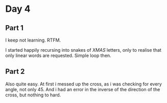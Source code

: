# Day 4

## Part 1

I keep not learning. RTFM.

I started happily recursing into snakes of _XMAS_ letters, only to realise that only linear words are requested. Simple loop then.

## Part 2

Also quite easy. At first i messed up the cross, as i was checking for every angle, not only 45. And i had an error in the inverse of the direction of the cross, but nothing to hard.
